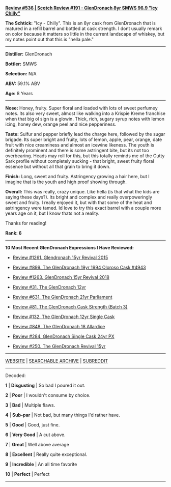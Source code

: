 
[**Review #536 | Scotch Review #191 - GlenDronach 8yr SMWS 96.9 "Icy Chilly"**]( https://t8ke.review/review-536-smws-969-icy-chilly-8yr-glendronach-refill-barrel/)

**The Schtick:** "Icy - Chilly". This is an 8yr cask from GlenDronach that is matured in a refill barrel and bottled at cask strength. I dont usually remark on color because it matters so little in the current landscape of whiskey, but my notes point out that this is "hella pale."

-----

**Distiller:** GlenDronach

**Bottler:** SMWS

**Selection:** N/A

**ABV:** 59.1% ABV

**Age:** 8 Years 

-----

**Nose:**  Honey, fruity. Super floral and loaded with lots of sweet perfumey notes. Its also very sweet, almost like walking into a Krispie Kreme franchise when that big ol sign is a glowin. Thick, rich, sugary syrup notes with lemon icing, honey dew, orange peel and nice pepperiness.  

**Taste:** Sulfur and pepper briefly lead the charge here, followed by the sugar brigade. Its super bright and fruity, lots of lemon, apple, pear, orange, date fruit with nice creaminess and almost an icewine likeness. The youth is definitely prominent and there is some astringent bite, but its not too overbearing. Heads may roll for this, but this totally reminds me of the Cutty Sark profile without completely sucking - that bright, sweet fruity floral essence but without all that grain to bring it down. 

**Finish:** Long, sweet and fruity. Astringency growing a hair here, but I imagine that is the youth and high proof showing through. 

**Overall:** This was really, crazy unique. Like hella (is that what the kids are saying these days?). Its bright and complex and really overpoweringly sweet and fruity. I really enjoyed it, but with that some of the heat and astringency were tamed. Id love to try this exact barrel with a couple more years age on it, but I know thats not a reality. 

Thanks for reading!

**Rank: 6**

----- 

**10 Most Recent GlenDronach Expressions I Have Reviewed:** 

- [Review #1261. Glendronach 15yr Revival 2015]( https://t8ke.review/review-1261-glendronach-15yr-revival-2015) 

- [Review #899. The GlenDronach 19yr 1994 Oloroso Cask #4943]( https://t8ke.review/review-899-the-glendronach-19yr-1994-oloroso-cask-4943/) 

- [Review #1263. GlenDronach 15yr Revival 2018]( https://t8ke.review/review-1263-glendronach-15yr-revival-2018) 

- [Review #31. The GlenDronach 12yr]( https://t8ke.review/review-31-the-glendronach-12yr/) 

- [Review #631. The GlenDronach 21yr Parliament]( https://t8ke.review/review-631-the-glendronach-21yr-parliament/) 

- [Review #81. The GlenDronach Cask Strength (Batch 3)]( https://t8ke.review/review-81-the-glendronach-cask-strength-batch-3/) 

- [Review #132. The GlenDronach 12yr Single Cask]( https://t8ke.review/review-132-the-glendronach-12yr-single-cask-px-blackwells/) 

- [Review #848. The GlenDronach 18 Allardice]( https://t8ke.review/review-848-the-glendronach-18yr-allardice-2013/) 

- [Review #284. GlenDronach Single Cask 24yr PX]( https://t8ke.review/review-284-the-glendronach-22yr-sic-px/) 

- [Review #250. The GlenDronach Revival 15yr]( https://t8ke.review/review-250-the-glendronach-revival-15yr/) 

-----

[WEBSITE](https://t8ke.review) | [SEARCHABLE ARCHIVE](https://t8ke.review/review-archive/) | [SUBREDDIT](https://reddit.com/r/t8kereviews)

-----

Decoded:

**1** | **Disgusting** | So bad I poured it out.

**2** | **Poor** | I wouldn't consume by choice.

**3** | **Bad** | Multiple flaws.

**4** | **Sub-par** | Not bad, but many things I'd rather have.

**5** | **Good** | Good, just fine.

**6** | **Very Good** | A cut above.

**7** | **Great** | Well above average

**8** | **Excellent** | Really quite exceptional.

**9** | **Incredible** | An all time favorite

**10** | **Perfect** | Perfect

----


